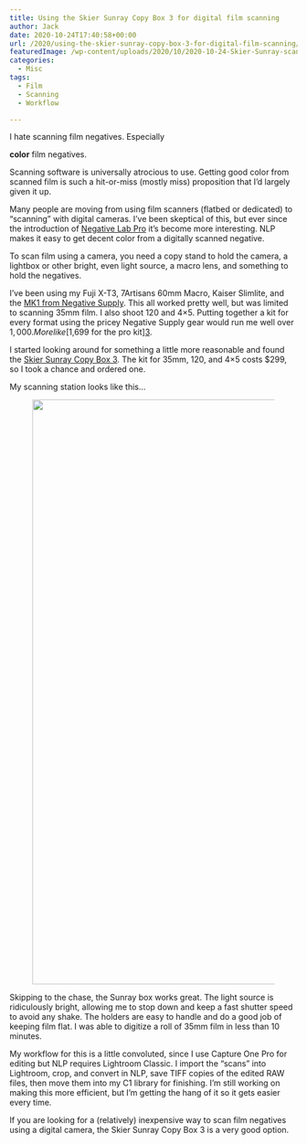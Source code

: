 ```yaml
---
title: Using the Skier Sunray Copy Box 3 for digital film scanning
author: Jack
date: 2020-10-24T17:40:58+00:00
url: /2020/using-the-skier-sunray-copy-box-3-for-digital-film-scanning/
featuredImage: /wp-content/uploads/2020/10/2020-10-24-Skier-Sunray-scanning-box02-scaled-1.jpg
categories:
  - Misc
tags:
  - Film
  - Scanning
  - Workflow

---
```

<!--kg-card-begin: html-->I hate scanning film negatives. Especially 

__color__ film negatives.

Scanning software is universally atrocious to use. Getting good color from scanned film is such a hit-or-miss (mostly miss) proposition that I’d largely given it up.

Many people are moving from using film scanners (flatbed or dedicated) to “scanning” with digital cameras. I’ve been skeptical of this, but ever since the introduction of [Negative Lab Pro][1] it’s become more interesting. NLP makes it easy to get decent color from a digitally scanned negative.

To scan film using a camera, you need a copy stand to hold the camera, a lightbox or other bright, even light source, a macro lens, and something to hold the negatives.

I’ve been using my Fuji X-T3, 7Artisans 60mm Macro, Kaiser Slimlite, and the [MK1 from Negative Supply][2]. This all worked pretty well, but was limited to scanning 35mm film. I also shoot 120 and 4×5. Putting together a kit for every format using the pricey Negative Supply gear would run me well over $1,000. More like [$1,699 for the pro kit][3].

I started looking around for something a little more reasonable and found the [Skier Sunray Copy Box 3][4]. The kit for 35mm, 120, and 4×5 costs $299, so I took a chance and ordered one.

My scanning station looks like this…<figure class="wp-block-image size-large kg-card kg-image-card">

<img loading="lazy" width="819" height="1024" src="https://new.copingmechanism.com/wp-content/uploads/2021/03/2020-10-20-Sunray-lightbox-scanning-station01-1-819x1024.jpg" alt="" class="wp-image-48" srcset="/content/images/wordpress/2021/03/2020-10-20-Sunray-lightbox-scanning-station01-1-819x1024.jpg 819w, /content/images/wordpress/2021/03/2020-10-20-Sunray-lightbox-scanning-station01-1-240x300.jpg 240w, /content/images/wordpress/2021/03/2020-10-20-Sunray-lightbox-scanning-station01-1-768x960.jpg 768w, /content/images/wordpress/2021/03/2020-10-20-Sunray-lightbox-scanning-station01-1-1229x1536.jpg 1229w, /content/images/wordpress/2021/03/2020-10-20-Sunray-lightbox-scanning-station01-1-1200x1500.jpg 1200w, /content/images/wordpress/2021/03/2020-10-20-Sunray-lightbox-scanning-station01-1.jpg 1638w" sizes="(max-width: 819px) 100vw, 819px" /> </figure> 

Skipping to the chase, the Sunray box works great. The light source is ridiculously bright, allowing me to stop down and keep a fast shutter speed to avoid any shake. The holders are easy to handle and do a good job of keeping film flat. I was able to digitize a roll of 35mm film in less than 10 minutes.

My workflow for this is a little convoluted, since I use Capture One Pro for editing but NLP requires Lightroom Classic. I import the “scans” into Lightroom, crop, and convert in NLP, save TIFF copies of the edited RAW files, then move them into my C1 library for finishing. I’m still working on making this more efficient, but I’m getting the hang of it so it gets easier every time.

If you are looking for a (relatively) inexpensive way to scan film negatives using a digital camera, the Skier Sunray Copy Box 3 is a very good option.

<!--kg-card-end: html-->

 [1]: https://www.negativelabpro.com/
 [2]: https://www.negative.supply/35mm
 [3]: https://www.negative.supply/shop/the-advanced-kit-for-scanning-up-to-4x5-with-light-source-pro
 [4]: http://www.skier.com.tw/web/shop/shop_in.jsp?pd_id=PD1599470623293